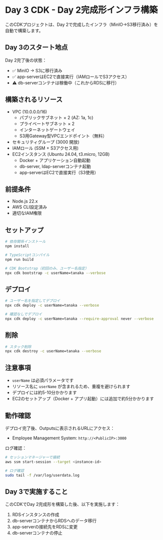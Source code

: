 # Day 3 CDK - Day 2完成形インフラ構築

このCDKプロジェクトは、Day 2で完成したインフラ（MinIO→S3移行済み）を自動で構築します。

## Day 3のスタート地点

Day 2完了後の状態：
- ✅ MinIO → S3に移行済み
- ✅ app-serverはEC2で直接実行（IAMロールでS3アクセス）
- ⚠️ db-serverコンテナは稼働中（これからRDSに移行）

## 構築されるリソース

- VPC (10.0.0.0/16)
  - パブリックサブネット × 2 (AZ: 1a, 1c)
  - プライベートサブネット × 2
  - インターネットゲートウェイ
  - S3用Gateway型VPCエンドポイント（無料）
- セキュリティグループ (3000 開放)
- IAMロール (SSM + S3アクセス用)
- EC2インスタンス (Ubuntu 24.04, t3.micro, 12GB)
  - Docker + アプリケーション自動起動
  - db-server, ldap-serverコンテナ起動
  - app-serverはEC2で直接実行（S3使用）

## 前提条件

- Node.js 22.x
- AWS CLI設定済み
- 適切なIAM権限

## セットアップ

```bash
# 依存関係インストール
npm install

# TypeScriptコンパイル
npm run build

# CDK Bootstrap（初回のみ、ユーザー名指定）
npx cdk bootstrap -c userName=tanaka --verbose
```

## デプロイ

```bash
# ユーザー名を指定してデプロイ
npx cdk deploy -c userName=tanaka --verbose

# 確認なしでデプロイ
npx cdk deploy -c userName=tanaka --require-approval never --verbose
```

## 削除

```bash
# スタック削除
npx cdk destroy -c userName=tanaka --verbose
```

## 注意事項

- `userName` は必須パラメータです
- リソース名に `userName` が含まれるため、重複を避けられます
- デプロイには約5-10分かかります
- EC2のセットアップ（Docker + アプリ起動）には追加で約5分かかります

## 動作確認

デプロイ完了後、Outputsに表示されるURLにアクセス：

- Employee Management System: `http://<PublicIP>:3000`

ログ確認：

```bash
# セッションマネージャーで接続
aws ssm start-session --target <instance-id>

# ログ確認
sudo tail -f /var/log/userdata.log
```

## Day 3で実施すること

このCDKでDay 2完成形を構築した後、以下を実施します：

1. RDSインスタンスの作成
2. db-serverコンテナからRDSへのデータ移行
3. app-serverの接続先をRDSに変更
4. db-serverコンテナの停止
